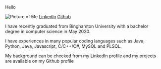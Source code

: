 Hello

![Picture of Me](https://media-exp1.licdn.com/dms/image/C4D03AQFuUSfDOrKI_w/profile-displayphoto-shrink_200_200/0?e=1596672000&v=beta&t=E2cvE1iNr9qsKnmMT404X8iDUOrshOT9zIUqEnW2yG8)  [LinkedIn](https://www.linkedin.com/in/ozlemcinar/) [Github](https://github.com/ozlemcinar)


I have recently graduated from Binghamton University with a bachelor degree in computer science in May 2020.

I have experiences in many popular coding languages such as Java, Python, Java, Javascript, C/C++/C#, MySQL and PLSQL.

My background can be checked from my LinkedIn profile and my projects are available on my Github profile
